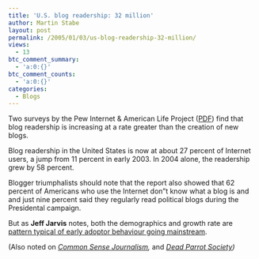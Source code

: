 ```yaml
---
title: 'U.S. blog readership: 32 million'
author: Martin Stabe
layout: post
permalink: /2005/01/03/us-blog-readership-32-million/
views:
  - 13
btc_comment_summary:
  - 'a:0:{}'
btc_comment_counts:
  - 'a:0:{}'
categories:
  - Blogs
---
```

Two surveys by the Pew Internet & American Life Project ([PDF][1]) find that blog readership is increasing at a rate greater than the creation of new blogs.

Blog readership in the United States is now at about 27 percent of Internet users, a jump from 11 percent in early 2003. In 2004 alone, the readership grew by 58 percent.

Blogger triumphalists should note that the report also showed that 62 percent of Americans who use the Internet don&rdquo;t know what a blog is and and just nine percent said they regularly read political blogs during the Presidental campaign. 

But as **Jeff Jarvis** notes, both the demographics and growth rate are [pattern typical of early adoptor behaviour going mainstream][2].

(Also noted on *[Common Sense Journalism][3],* and *[Dead Parrot Society][4])*

 [1]: http://www.pewinternet.org/pdfs/PIP_blogging_data.pdf
 [2]: http://www.buzzmachine.com/archives/2005_01_02.html#008774
 [3]: http://commonsensej.blogspot.com/2005/01/pew-report-on-blogging.html
 [4]: http://www.deadparrots.net/archives/blogging/0501new_pew_study_on_blog_readership.html
